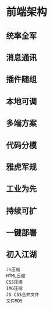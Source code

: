 # 前端架构

##  统率全军
##  消息通讯
##  插件随组
##  本地可调
##  多端方案
##  代码分模
##  雅虎军规
##  工业为先
##  持续可扩
##  一键部署

## 初入江湖
    JS压缩
    HTML压缩
    CSS压缩
    IMG压缩
    JS CSS合并文件
    文件MD5